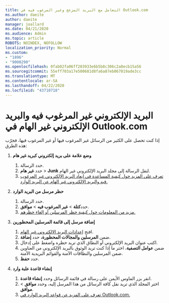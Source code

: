```yaml
---
title: التعامل مع البريد المزعج وغير المرغوب فيه في Outlook.com
ms.author: daeite
author: daeite
manager: joallard
ms.date: 04/21/2020
ms.audience: Admin
ms.topic: article
ROBOTS: NOINDEX, NOFOLLOW
localization_priority: Normal
ms.custom:
- "1896"
- "9000290"
ms.openlocfilehash: 0fab02fa06ff203933e6b5b8c306c2a8ecb15a56
ms.sourcegitcommit: 55eff703a17e500681d8fa6a87eb067019ade3cc
ms.translationtype: MT
ms.contentlocale: ar-SA
ms.lasthandoff: 04/22/2020
ms.locfileid: "43710718"
---
```

# <a name="spam-and-junk-email-in-outlookcom"></a>البريد الإلكتروني غير المرغوب فيه والبريد الإلكتروني غير الهام في Outlook.com

إذا كنت تحصل على الكثير من الرسائل غير المرغوب فيها أو غير المرغوب فيها، فجرّب هذه الطرق:

1. **وضع علامة على بريد إلكتروني كبريد غير هام**
    1. حدد الرسالة.
    1. حدد **غير هام** > **Junk** لنقل الرسالة إلى مجلد البريد الإلكتروني غير الهام.
    1. [تعرف على المزيد حول كيفية المساعدة في إبعاد البريد الإلكتروني غير المرغوب فيه والبريد الإلكتروني غير الهام عن البريد الوارد.](https://support.office.com/article/a3ece97b-82f8-4a5e-9ac3-e92fa6427ae4?wt.mc_id=Office_Outlook_com_Alchemy)

1. **حظر مرسل من البريد الوارد**
    1. حدد الرسالة.
    1. حدد**كتلة** >  **غير المرغوب فيه** > **موافق**.
    1. [مزيد من المعلومات حول كيفية حظر المرسلين أو إلغاء حظرهم.](https://support.office.com/article/afba1c94-77bb-4f50-8b85-057cf52f4d5e?wt.mc_id=Office_Outlook_com_Alchemy)

1. **إضافة مرسل إلى قائمة المرسلين المحظورين**
    1. افتح [إعدادات البريد الإلكتروني غير الهام](https://outlook.live.com/mail/options/mail/junkEmail/blockedSendersAndDomainsV2).
    1. ضمن **المرسلين والمجالات المحظورة،** حدد **إضافة**.
    1. اكتب عنوان البريد الإلكتروني أو النطاق الذي تريد حظره واضغط على إدخال.
    1. ضمن **عوامل التصفية**، اختر ما إذا كنت تريد الوثوق بالبريد الإلكتروني من العناوين ضمن المرسلين والنطاقات الآمنة والقوائم البريدية الآمنة.
    1. حدد **حفظ**.

1. **إنشاء قاعدة علبة وارد**
    1. انقر بزر الماوس الأيمن على رسالة في قائمة الرسائل وحدد **إنشاء قاعدة**.
    1. اختر المجلد الذي تريد نقل كافة الرسائل من هذا المرسل إليه، وحدد **موافق** > **موافق**.
    1. [تعرف على المزيد عن قواعد البريد الوارد في Outlook.com.](https://support.office.com/article/4b094371-a5d7-49bd-8b1b-4e4896a7cc5d?wt.mc_id=Office_Outlook_com_Alchemy)
